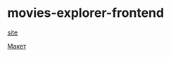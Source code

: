 # movies-explorer-frontend
[site](https://diplomma.nomoredomains.xyz "movies")

[Макет](https://disk.yandex.ru/d/96pghG5KytpQ0w "Макет для Figma")


